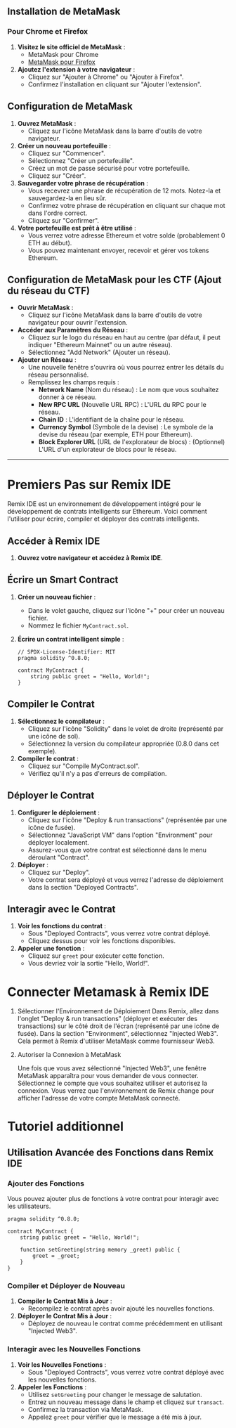 ## Installation de MetaMask

### Pour Chrome et Firefox

1. **Visitez le site officiel de MetaMask** :
    - MetaMask pour Chrome
    - [MetaMask pour Firefox](https://addons.mozilla.org/en-US/firefox/addon/ether-metamask/)
2. **Ajoutez l'extension à votre navigateur** :
    - Cliquez sur "Ajouter à Chrome" ou "Ajouter à Firefox".
    - Confirmez l'installation en cliquant sur "Ajouter l'extension".

## Configuration de MetaMask

1. **Ouvrez MetaMask** :
    - Cliquez sur l'icône MetaMask dans la barre d'outils de votre navigateur.
2. **Créer un nouveau portefeuille** :
    - Cliquez sur "Commencer".
    - Sélectionnez "Créer un portefeuille".
    - Créez un mot de passe sécurisé pour votre portefeuille.
    - Cliquez sur "Créer".
3. **Sauvegarder votre phrase de récupération** :
    - Vous recevrez une phrase de récupération de 12 mots. Notez-la et sauvegardez-la en lieu sûr.
    - Confirmez votre phrase de récupération en cliquant sur chaque mot dans l'ordre correct.
    - Cliquez sur "Confirmer".
4. **Votre portefeuille est prêt à être utilisé** :
    - Vous verrez votre adresse Ethereum et votre solde (probablement 0 ETH au début).
    - Vous pouvez maintenant envoyer, recevoir et gérer vos tokens Ethereum.

## Configuration de MetaMask pour les CTF (Ajout du réseau du CTF)

- **Ouvrir MetaMask** :
    - Cliquez sur l'icône MetaMask dans la barre d'outils de votre navigateur pour ouvrir l'extension.
- **Accéder aux Paramètres du Réseau** :
    - Cliquez sur le logo du réseau en haut au centre (par défaut, il peut indiquer "Ethereum Mainnet" ou un autre réseau).
    - Sélectionnez "Add Network" (Ajouter un réseau).
- **Ajouter un Réseau** :
    - Une nouvelle fenêtre s'ouvrira où vous pourrez entrer les détails du réseau personnalisé.
    - Remplissez les champs requis :
        - **Network Name** (Nom du réseau) : Le nom que vous souhaitez donner à ce réseau.
        - **New RPC URL** (Nouvelle URL RPC) : L'URL du RPC pour le réseau.
        - **Chain ID** : L'identifiant de la chaîne pour le réseau.
        - **Currency Symbol** (Symbole de la devise) : Le symbole de la devise du réseau (par exemple, ETH pour Ethereum).
        - **Block Explorer URL** (URL de l'explorateur de blocs) : (Optionnel) L'URL d'un explorateur de blocs pour le réseau.

---

# Premiers Pas sur Remix IDE

Remix IDE est un environnement de développement intégré pour le développement de contrats intelligents sur Ethereum. Voici comment l'utiliser pour écrire, compiler et déployer des contrats intelligents.

## Accéder à Remix IDE

1. **Ouvrez votre navigateur et accédez à Remix IDE**.

## Écrire un Smart Contract

1. **Créer un nouveau fichier** :
    - Dans le volet gauche, cliquez sur l'icône "+" pour créer un nouveau fichier.
    - Nommez le fichier `MyContract.sol`.
2. **Écrire un contrat intelligent simple** :
    
    ```solidity
    // SPDX-License-Identifier: MIT
    pragma solidity ^0.8.0;
    
    contract MyContract {
        string public greet = "Hello, World!";
    }
    
    ```
    

## Compiler le Contrat

1. **Sélectionnez le compilateur** :
    - Cliquez sur l'icône "Solidity" dans le volet de droite (représenté par une icône de sol).
    - Sélectionnez la version du compilateur appropriée (0.8.0 dans cet exemple).
2. **Compiler le contrat** :
    - Cliquez sur "Compile MyContract.sol".
    - Vérifiez qu'il n'y a pas d'erreurs de compilation.

## Déployer le Contrat

1. **Configurer le déploiement** :
    - Cliquez sur l'icône "Deploy & run transactions" (représentée par une icône de fusée).
    - Sélectionnez "JavaScript VM" dans l'option "Environment" pour déployer localement.
    - Assurez-vous que votre contrat est sélectionné dans le menu déroulant "Contract".
2. **Déployer** :
    - Cliquez sur "Deploy".
    - Votre contrat sera déployé et vous verrez l'adresse de déploiement dans la section "Deployed Contracts".

## Interagir avec le Contrat

1. **Voir les fonctions du contrat** :
    - Sous "Deployed Contracts", vous verrez votre contrat déployé.
    - Cliquez dessus pour voir les fonctions disponibles.
2. **Appeler une fonction** :
    - Cliquez sur `greet` pour exécuter cette fonction.
    - Vous devriez voir la sortie "Hello, World!".


# Connecter Metamask à Remix IDE

1. Sélectionner l'Environnement de Déploiement
    Dans Remix, allez dans l'onglet "Deploy & run transactions" (déployer et exécuter des transactions) sur le côté droit de l'écran (représenté par une icône de fusée).
    Dans la section "Environment", sélectionnez "Injected Web3". Cela permet à Remix d'utiliser MetaMask comme fournisseur Web3.

2. Autoriser la Connexion à MetaMask

    Une fois que vous avez sélectionné "Injected Web3", une fenêtre MetaMask apparaîtra pour vous demander de vous connecter. Sélectionnez le compte que vous souhaitez utiliser et autorisez la connexion.
    Vous verrez que l'environnement de Remix change pour afficher l'adresse de votre compte MetaMask connecté.

# Tutoriel additionnel

## Utilisation Avancée des Fonctions dans Remix IDE

### Ajouter des Fonctions

Vous pouvez ajouter plus de fonctions à votre contrat pour interagir avec les utilisateurs.

```
pragma solidity ^0.8.0;

contract MyContract {
    string public greet = "Hello, World!";
    
    function setGreeting(string memory _greet) public {
        greet = _greet;
    }
}

```

### Compiler et Déployer de Nouveau

1. **Compiler le Contrat Mis à Jour** :
    - Recompilez le contrat après avoir ajouté les nouvelles fonctions.
2. **Déployer le Contrat Mis à Jour** :
    - Déployez de nouveau le contrat comme précédemment en utilisant "Injected Web3".

### Interagir avec les Nouvelles Fonctions

1. **Voir les Nouvelles Fonctions** :
    - Sous "Deployed Contracts", vous verrez votre contrat déployé avec les nouvelles fonctions.
2. **Appeler les Fonctions** :
    - Utilisez `setGreeting` pour changer le message de salutation.
    - Entrez un nouveau message dans le champ et cliquez sur `transact`.
    - Confirmez la transaction via MetaMask.
    - Appelez `greet` pour vérifier que le message a été mis à jour.
